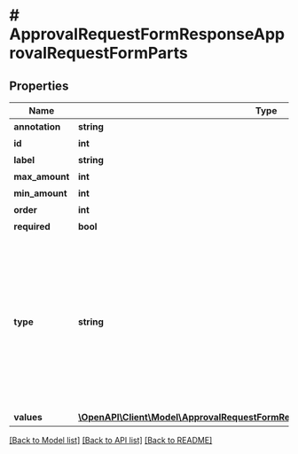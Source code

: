 # # ApprovalRequestFormResponseApprovalRequestFormParts

## Properties

Name | Type | Description | Notes
------------ | ------------- | ------------- | -------------
**annotation** | **string** | 追加説明 | [optional]
**id** | **int** | 項目ID |
**label** | **string** | 項目名 | [optional]
**max_amount** | **int** | 上限金額 | [optional]
**min_amount** | **int** | 下限金額 | [optional]
**order** | **int** | 順序 | [optional]
**required** | **bool** | 必須かどうか | [optional]
**type** | **string** | 項目種別 (title: 申請タイトル, single_line: 自由記述形式 1行, multi_line: 自由記述形式 複数行, select: プルダウン, date: 日付, amount: 金額, receipt: 添付ファイル, section: 部門ID, partner: 取引先ID, ninja_sign_document: 契約書（freeeサイン連携）) | [optional]
**values** | [**\OpenAPI\Client\Model\ApprovalRequestFormResponseApprovalRequestFormValues[]**](ApprovalRequestFormResponseApprovalRequestFormValues.md) | 選択項目 | [optional]

[[Back to Model list]](../../README.md#models) [[Back to API list]](../../README.md#endpoints) [[Back to README]](../../README.md)
